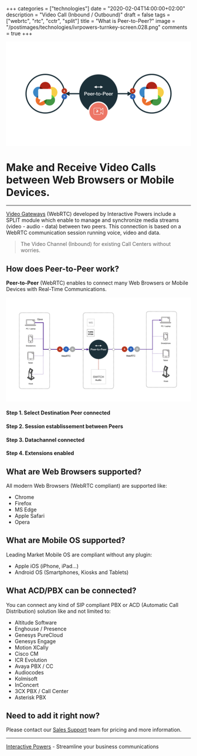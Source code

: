 +++
categories = ["technologies"]
date = "2020-02-04T14:00:00+02:00"
description = "Video Call (Inbound / Outbound)"
draft = false
tags = ["webrtc", "rtc", "cctr", "split"]
title = "What is Peer-to-Peer?"
image = "/postimages/technologies/ivrpowers-turnkey-screen.028.png"
comments = true
+++

![Peer-to-Peer WebRTC](/postimages/technologies/ivrpowers-turnkey-screen.028.png)

#	Make and Receive Video Calls between Web Browsers or Mobile Devices.
---

[Video Gateways](https://ivrpowers.com/videortc) (WebRTC) developed by Interactive Powers include a SPLIT module which enable to manage and synchronize media streams (video - audio - data) between two peers. This connection is based on a WebRTC communication session running voice, video and data.

> The Video Channel (Inbound) for existing Call Centers without worries.

## How does Peer-to-Peer work?

**Peer-to-Peer** (WebRTC) enables to connect many Web Browsers or Mobile Devices with Real-Time Communications.

![Peer-to-Peer Diagram](/postimages/technologies/ivrpowers-turnkey-screen.030.png)

####	Step 1. Select Destination Peer connected

####	Step 2. Session establissement between Peers

####	Step 3. Datachannel connected

####	Step 4. Extensions enabled

##	What are Web Browsers supported?

All modern Web Browsers (WebRTC compliant) are supported like:

* Chrome
* Firefox
* MS Edge
* Apple Safari
* Opera

##	What are Mobile OS supported?

Leading Market Mobile OS are compliant without any plugin:

* Apple iOS (iPhone, iPad…)
* Android OS (Smartphones, Kiosks and Tablets)

##	What ACD/PBX can be connected?

You can connect any kind of SIP compliant PBX or ACD (Automatic Call Distribution) solution like and not limited to:

* Altitude Software
* Enghouse / Presence
* Genesys PureCloud
* Genesys Engage
* Motion XCally
* Cisco CM
* ICR Evolution
* Avaya PBX / CC
* Audiocodes
* Kolmisoft
* InConcert
* 3CX PBX / Call Center
* Asterisk PBX

##	Need to add it right now?

Please contact our [Sales Support](https://www.ivrpowers.com/support-services/) team for pricing and more information.

---
[Interactive Powers](http://www.ivrpowers.com/) - Streamline your business communications
